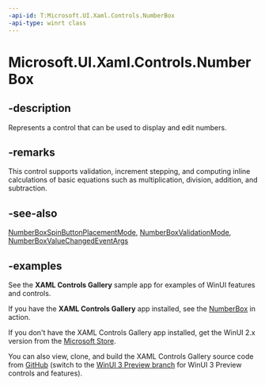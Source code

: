 ```yaml
---
-api-id: T:Microsoft.UI.Xaml.Controls.NumberBox
-api-type: winrt class
---
```


# Microsoft.UI.Xaml.Controls.NumberBox

<!--
public class NumberBox : Windows.UI.Xaml.Controls.Control
-->

## -description

Represents a control that can be used to display and edit numbers.

## -remarks

This control supports validation, increment stepping, and computing inline calculations of basic equations such as multiplication, division, addition, and subtraction.

## -see-also

[NumberBoxSpinButtonPlacementMode](numberboxspinbuttonplacementmode.md), [NumberBoxValidationMode](numberboxvalidationmode.md), [NumberBoxValueChangedEventArgs](numberboxvaluechangedeventargs.md)

## -examples

See the **XAML Controls Gallery** sample app for examples of WinUI features and controls.

If you have the **XAML Controls Gallery** app installed, see the [NumberBox](xamlcontrolsgallery:/item/NumberBox) in action.

If you don't have the XAML Controls Gallery app installed, get the WinUI 2.x version from the [Microsoft Store](https://www.microsoft.com/p/xaml-controls-gallery/9msvh128x2zt).

You can also view, clone, and build the XAML Controls Gallery source code from [GitHub](https://github.com/Microsoft/Xaml-Controls-Gallery) (switch to the [WinUI 3 Preview branch](https://github.com/microsoft/Xaml-Controls-Gallery/tree/winui3preview) for WinUI 3 Preview controls and features).
